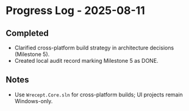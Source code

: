 # Progress Log - 2025-08-11

## Completed
- Clarified cross-platform build strategy in architecture decisions (Milestone 5).
- Created local audit record marking Milestone 5 as DONE.

## Notes
- Use `Wrecept.Core.sln` for cross-platform builds; UI projects remain Windows-only.
